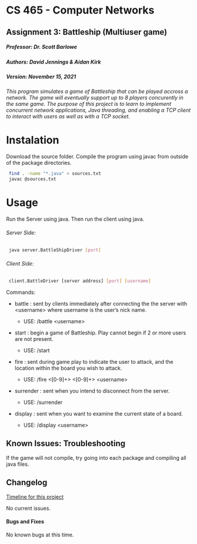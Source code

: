 # CS 465 - Computer Networks
## Assignment 3: Battleship (Multiuser game)

##### Professor: Dr. Scott Barlowe
##### Authors: David Jennings & Aidan Kirk
##### Version: November 15, 2021

###### This program simulates a game of Battleship that can be played accross a network. The game will eventually support up to 8 players concurently in the same game. The purpose of this project is to learn to implement concurrent network applications, Java threading, and enabling a TCP client to interact with users as well as with a TCP socket.

# Instalation

Download the source folder. Compile the program using javac from outside of the package directories.
```bash
 find . -name "*.java" > sources.txt
 javac @sources.txt
 ```

# Usage

Run the Server using java. Then run the client using java.

###### Server Side:
```bash
 java server.BattleShipDriver [port]
 ```

###### Client Side:
```bash
 client.BattleDriver [server address] [port] [username]
 ```
 Commands:
 - battle    : sent by clients immediately after connecting the the server with \<username> where username is the user’s nick name.
   - USE: /battle \<username>
 
 - start     : begin a game of Battleship. Play cannot begin if 2 or more users are not present.
   - USE: /start
   
 - fire      : sent during game play to indicate the user to attack, and the location within the board you wish to attack. 
   - USE: /fire \<[0-9]+> \<[0-9]+> \<username>
   
 - surrender : sent when you intend to disconnect from the server.
   - USE: /surrender
   
 - display   : sent when you want to examine the current state of a board.
   - USE: /display \<username>


## Known Issues: Troubleshooting

If the game will not compile, try going into each package and compiling all java files.

## Changelog
[Timeline for this project](/TIMELINE.md)

No current issues.

#### Bugs and Fixes

No known bugs at this time.
